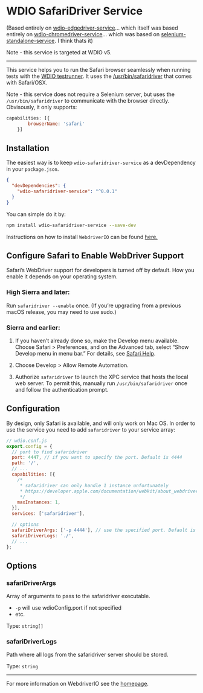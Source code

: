WDIO SafariDriver Service
================================

(Based entirely on [wdio-edgedriver-service](https://www.npmjs.com/package/wdio-edgedriver-service)... which itself was based entirely on [wdio-chromedriver-service](https://www.npmjs.com/package/wdio-chromedriver-service)... which was based on [selenium-standalone-service](https://www.npmjs.com/package/@wdio/selenium-standalone-service). I think thats it)

Note - this service is targeted at WDIO v5.

----

This service helps you to run the Safari browser seamlessly when running tests with the [WDIO testrunner](http://webdriver.io/guide/testrunner/gettingstarted.html). 
It uses the [/usr/bin/safaridriver](https://developer.apple.com/documentation/webkit/testing_with_webdriver_in_safari) that comes with Safari/OSX.

Note - this service does not require a Selenium server, but uses the `/usr/bin/safaridriver` to communicate with the browser directly.
Obvisously, it only supports:

```js
capabilities: [{
        browserName: 'safari'
    }]
```

## Installation

The easiest way is to keep `wdio-safaridriver-service` as a devDependency in your `package.json`.

```json
{
  "devDependencies": {
    "wdio-safaridriver-service": "^0.0.1"
  }
}
```

You can simple do it by:

```bash
npm install wdio-safaridriver-service --save-dev
```

Instructions on how to install `WebdriverIO` can be found [here.](http://webdriver.io/guide/getstarted/install.html)

## Configure Safari to Enable WebDriver Support
Safari’s WebDriver support for developers is turned off by default. How you enable it depends on your operating system.

### High Sierra and later:

Run `safaridriver --enable` once. (If you’re upgrading from a previous macOS release, you may need to use sudo.)

### Sierra and earlier:

1. If you haven’t already done so, make the Develop menu available. Choose Safari > Preferences, and on the Advanced tab, select “Show Develop menu in menu bar.” For details, see [Safari Help](https://support.apple.com/guide/safari/welcome).

2. Choose Develop > Allow Remote Automation.

3. Authorize `safaridriver` to launch the XPC service that hosts the local web server. To permit this, manually run `/usr/bin/safaridriver` once and follow the authentication prompt.



## Configuration

By design, only Safari is available, and will only work on Mac OS. In order to use the service you need to add `safaridriver` to your service array:

```js
// wdio.conf.js
export.config = {
  // port to find safaridriver
  port: 4447, // if you want to specify the port. Default is 4444
  path: '/',
  // ...
  capabilities: [{
    /*
     * safaridriver can only handle 1 instance unfortunately
     * https://developer.apple.com/documentation/webkit/about_webdriver_for_safari
     */
    maxInstances: 1, 
  }],
  services: ['safaridriver'],

  // options
  safariDriverArgs: ['-p 4444'], // use the specified port. Default is 4444
  safariDriverLogs: './',
  // ...
};
```

## Options

### safariDriverArgs
Array of arguments to pass to the safaridriver executable.
* `-p` will use wdioConfig.port if not specified
* etc.

Type: `string[]`
### safariDriverLogs
Path where all logs from the safaridriver server should be stored.

Type: `string`



----

For more information on WebdriverIO see the [homepage](http://webdriver.io).
